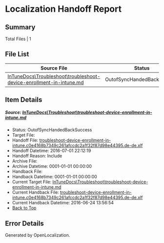 # <a name='report-top'></a> Localization Handoff Report

## Summary
 Total Files | 1

## File List
 Source File | Status | Details 
 ----------- | ------ | ------- 
 [InTuneDocs\Troubleshoot\troubleshoot-device-enrollment-in-intune.md](https://github.com/Microsoft/IntuneDocs-pr/blob/d12a31eb0727f7ca0c460049ac6fffb314daf70e/InTuneDocs/Troubleshoot/troubleshoot-device-enrollment-in-intune.md) | OutofSyncHandedBackSuccess | [Details](#62668c607bc3064cf8148fd7929b3c1268b721d71159)

## Item Details
##### <a name='62668c607bc3064cf8148fd7929b3c1268b721d71159'></a> Source: [InTuneDocs\Troubleshoot\troubleshoot-device-enrollment-in-intune.md](https://github.com/Microsoft/IntuneDocs-pr/blob/d12a31eb0727f7ca0c460049ac6fffb314daf70e/InTuneDocs/Troubleshoot/troubleshoot-device-enrollment-in-intune.md)
* Status: OutofSyncHandedBackSuccess
* Target File: 
* Handoff File: [troubleshoot-device-enrollment-in-intune.c0e4168b7349c261afccdc2a1f32f87d98e44395.de-de.xlf](https://github.com/Microsoft/EM.handoff/blob/2f6c3dce9fdc5748c5d6185d1dbc770555fa26f5/ol-handoff/Microsoft/IntuneDocs-pr.de-de/master/troubleshoot-device-enrollment-in-intune.c0e4168b7349c261afccdc2a1f32f87d98e44395.de-de.xlf)
* Handoff Datetime: 2016-07-01 22:12:19
* Handoff Reason: Include
* Archive File: 
* Archive Datetime: 0001-01-01 00:00:00
* Handback File: 
* Handback Datetime: 0001-01-01 00:00:00
* Current Target File: [InTuneDocs\Troubleshoot\troubleshoot-device-enrollment-in-intune.md](https://github.com/Microsoft/IntuneDocs-pr.de-de/blob/bd1a670186ba7f34f5c3178d7a6f35a1e55d238e/InTuneDocs/Troubleshoot/troubleshoot-device-enrollment-in-intune.md)
* Current Handback File: [troubleshoot-device-enrollment-in-intune.c0e4168b7349c261afccdc2a1f32f87d98e44395.de-de.xlf](https://github.com/Microsoft/EM.handback/blob/71a30cf97c4ee90392cb9e4c1061ca5a589cc26a/ol-handback/Microsoft/IntuneDocs-pr.de-de/master/troubleshoot-device-enrollment-in-intune.c0e4168b7349c261afccdc2a1f32f87d98e44395.de-de.xlf)
* Current Handback Datetime: 2016-06-24 13:56:54
* [Back to Top](#report-top)


## Error Details

Generated by OpenLocalization.
